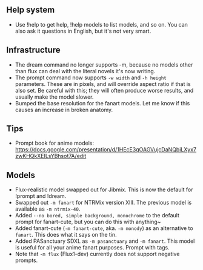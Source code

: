 ## Help system

- Use !help to get help, !help models to list models, and so on.
  You can also ask it questions in English, but it's not very smart.

## Infrastructure

- The dream command no longer supports -m, because no models other than flux can deal with the literal novels it's now writing.
- The prompt command now supports `-w width` and `-h height` parameters. These are in pixels, and will override aspect ratio if that is also set. Be careful with this; they will often produce worse results, and usually make the model slower.
- Bumped the base resolution for the fanart models. Let me know if this causes an increase in broken anatomy.

## Tips

- Prompt book for anime models: <https://docs.google.com/presentation/d/1HEcE3qOAGVujcDaNQbiLXyx7zwKHQkXEILsYBhsot7A/edit>

## Models

- Flux-realistic model swapped out for Jibmix. This is now the default for !prompt and !dream.
- Swapped out `-m fanart` for NTRMix version XIII. The previous model is available as `-m ntrmix-40`.
- Added `--no bored, simple background, monochrome` to the default prompt for fanart-cute, but you can do this with anything~
- Added fanart-cute (`-m fanart-cute`, aka. `-m monody`) as an alternative to `fanart`. This does what it says on the tin.
- Added PASanctuary SDXL as `-m pasanctuary` and `-m fanart`. This model is useful for all your anime fanart purposes. Prompt with tags.
- Note that `-m flux` (Flux1-dev) currently does not support negative prompts.
